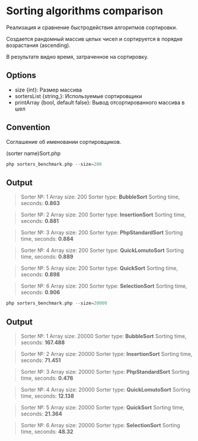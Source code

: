 # Sorting algorithms comparison

Реализация и сравнение быстродействия алгоритмов сортировки.

Создается рандомный массив целых чисел и сортируется в порядке возрастания 
(ascending).

В результате видно время, затраченное на сортировку.

## Options

- size {int}: Размер массива 
- sortersList {string,}: Используемые сортировщики
- printArray {bool, default false}: Вывод отсортированного массива в шел

## Convention

Соглашение об именовании сортировщиков.

(sorter name)Sort.php


```php
php sorters_benchmark.php --size=200 
```

## Output

>Sorter №: 1
>Array size: 200
>Sorter type: **BubbleSort**
>Sorting time, seconds: **0.863**

>Sorter №: 2
>Array size: 200
>Sorter type: **InsertionSort**
>Sorting time, seconds: **0.881**

>Sorter №: 3
>Array size: 200
>Sorter type: **PhpStandardSort**
>Sorting time, seconds: **0.884**

>Sorter №: 4
>Array size: 200
>Sorter type: **QuickLomutoSort**
>Sorting time, seconds: **0.889**

>Sorter №: 5
>Array size: 200
>Sorter type: **QuickSort**
>Sorting time, seconds: **0.898**

>Sorter №: 6
>Array size: 200
>Sorter type: **SelectionSort**
>Sorting time, seconds: **0.906**

```php
php sorters_benchmark.php --size=20000 
```

## Output

>Sorter №: 1
>Array size: 20000
>Sorter type: **BubbleSort**
>Sorting time, seconds: **167.488**

>Sorter №: 2
>Array size: 20000
>Sorter type: **InsertionSort**
>Sorting time, seconds: **71.451**

>Sorter №: 3
>Array size: 20000
>Sorter type: **PhpStandardSort**
>Sorting time, seconds: **0.476**

>Sorter №: 4
>Array size: 20000
>Sorter type: **QuickLomutoSort**
>Sorting time, seconds: **12.138**

>Sorter №: 5
>Array size: 20000
>Sorter type: **QuickSort**
>Sorting time, seconds: **21.364**

>Sorter №: 6
>Array size: 20000
>Sorter type: **SelectionSort**
>Sorting time, seconds: **48.32**
